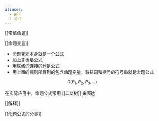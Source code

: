 ```yaml
---
aliases:
  - WFF
  - 公式
---
```



[[常值命题]]

[[命题变量]]




- 命题变元本身就是一个公式
- 加上非也是公式
- 用联结词连接的也是公式
- 用上面的规则所得到的包含命题变量，联结词和括号的符号串就是命题公式

$$
G(P_{1},P_{2},P_{3},\dots)
$$

在实际应用中，命题公式常用 [[二叉树]] 来表达

[[解释]]


[[命题公式的分类]]
